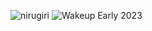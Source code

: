 ![nirugiri](https://img.shields.io/static/v1?label=nirugiri&message=1303648&color=ff69b4)
![Wakeup Early 2023](https://img.shields.io/badge/Wakeup_Early_2023-40/42-blue)
